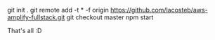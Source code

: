 git init .
git remote add -t \* -f origin https://github.com/lacosteb/aws-amplify-fullstack.git
git checkout master
npm start

That's all :D 
